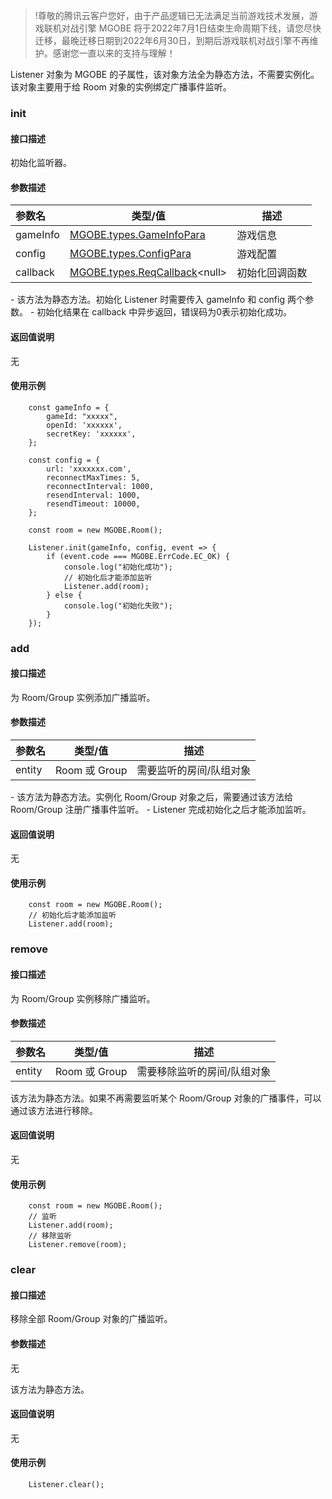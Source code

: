 >!尊敬的腾讯云客户您好，由于产品逻辑已无法满足当前游戏技术发展，游戏联机对战引擎 MGOBE 将于2022年7月1日结束生命周期下线，请您尽快迁移，最晚迁移日期到2022年6月30日，到期后游戏联机对战引擎不再维护。感谢您一直以来的支持与理解！


Listener 对象为 MGOBE 的子属性，该对象方法全为静态方法，不需要实例化。该对象主要用于给 Room 对象的实例绑定广播事件监听。

### init

#### 接口描述
初始化监听器。

#### 参数描述

|参数名|类型/值|描述|
|:---|---|---|
|gameInfo|[MGOBE.types.GameInfoPara](https://cloud.tencent.com/document/product/1038/35534#gameinfopara)|游戏信息|
|config|[MGOBE.types.ConfigPara](https://cloud.tencent.com/document/product/1038/35534#configpara)|游戏配置|
|callback|[MGOBE.types.ReqCallback](https://cloud.tencent.com/document/product/1038/33331#.E5.93.8D.E5.BA.94.E5.9B.9E.E8.B0.83.E5.87.BD.E6.95.B0-mgobe.types.reqcallback)&lt;null&gt;|初始化回调函数|

<dx-alert infotype="explain" title="">
- 该方法为静态方法。初始化 Listener 时需要传入 gameInfo 和 config 两个参数。
- 初始化结果在 callback 中异步返回，错误码为0表示初始化成功。
</dx-alert>



#### 返回值说明

无

#### 使用示例
```
    const gameInfo = {
        gameId: "xxxxx",
        openId: 'xxxxxx',
        secretKey: 'xxxxxx',
    };

    const config = {
        url: 'xxxxxxx.com',
        reconnectMaxTimes: 5,
        reconnectInterval: 1000,
        resendInterval: 1000,
        resendTimeout: 10000,
    };

    const room = new MGOBE.Room();

    Listener.init(gameInfo, config, event => {
        if (event.code === MGOBE.ErrCode.EC_OK) {
            console.log("初始化成功");
            // 初始化后才能添加监听
            Listener.add(room);
        } else {
            console.log("初始化失败");
        }
    });
```

### add

#### 接口描述
为 Room/Group 实例添加广播监听。

#### 参数描述

|参数名|类型/值|描述|
|:---|---|---|
|entity|Room 或 Group|需要监听的房间/队组对象|

<dx-alert infotype="explain" title="">
- 该方法为静态方法。实例化 Room/Group 对象之后，需要通过该方法给 Room/Group 注册广播事件监听。
- Listener 完成初始化之后才能添加监听。
</dx-alert>


#### 返回值说明

无


#### 使用示例
```
    const room = new MGOBE.Room();
    // 初始化后才能添加监听
    Listener.add(room);
```

### remove

#### 接口描述
为 Room/Group 实例移除广播监听。

#### 参数描述

|参数名|类型/值|描述|
|:---|---|---|
|entity|Room 或 Group|需要移除监听的房间/队组对象|



<dx-alert infotype="explain" title="">
该方法为静态方法。如果不再需要监听某个 Room/Group 对象的广播事件，可以通过该方法进行移除。
</dx-alert>



#### 返回值说明

无


#### 使用示例
```
    const room = new MGOBE.Room();
    // 监听
    Listener.add(room);
    // 移除监听
    Listener.remove(room);
```

### clear

#### 接口描述
移除全部 Room/Group 对象的广播监听。

#### 参数描述

无



<dx-alert infotype="explain" title="">
该方法为静态方法。
</dx-alert>




#### 返回值说明

无


#### 使用示例
```
    Listener.clear();
```

